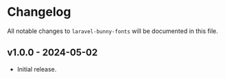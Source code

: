 # Changelog

All notable changes to `laravel-bunny-fonts` will be documented in this file.

## v1.0.0 - 2024-05-02

* Initial release.
